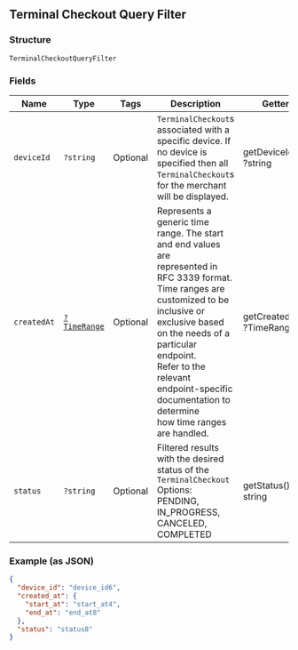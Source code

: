 ## Terminal Checkout Query Filter

### Structure

`TerminalCheckoutQueryFilter`

### Fields

| Name | Type | Tags | Description | Getter | Setter |
|  --- | --- | --- | --- | --- | --- |
| `deviceId` | `?string` | Optional | `TerminalCheckout`s associated with a specific device. If no device is specified then all<br>`TerminalCheckout`s for the merchant will be displayed. | getDeviceId(): ?string | setDeviceId(?string deviceId): void |
| `createdAt` | [`?TimeRange`](/doc/models/time-range.md) | Optional | Represents a generic time range. The start and end values are<br>represented in RFC 3339 format. Time ranges are customized to be<br>inclusive or exclusive based on the needs of a particular endpoint.<br>Refer to the relevant endpoint-specific documentation to determine<br>how time ranges are handled. | getCreatedAt(): ?TimeRange | setCreatedAt(?TimeRange createdAt): void |
| `status` | `?string` | Optional | Filtered results with the desired status of the `TerminalCheckout`<br>Options: PENDING, IN\_PROGRESS, CANCELED, COMPLETED | getStatus(): ?string | setStatus(?string status): void |

### Example (as JSON)

```json
{
  "device_id": "device_id6",
  "created_at": {
    "start_at": "start_at4",
    "end_at": "end_at8"
  },
  "status": "status8"
}
```


